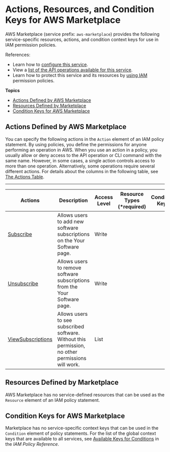 # Actions, Resources, and Condition Keys for AWS Marketplace<a name="list_awsmarketplace"></a>

AWS Marketplace \(service prefix: `aws-marketplace`\) provides the following service\-specific resources, actions, and condition context keys for use in IAM permission policies\.

References:
+ Learn how to [configure this service](https://docs.aws.amazon.com/marketplace/latest/controlling-access/)\.
+ View a [list of the API operations available for this service](https://docs.aws.amazon.com/marketplace/latest/controlling-access/)\.
+ Learn how to protect this service and its resources by [using IAM](https://docs.aws.amazon.com/marketplace/latest/controlling-access/ControllingAccessToAWSMarketplaceSubscriptions.html) permission policies\.

**Topics**
+ [Actions Defined by AWS Marketplace](#awsmarketplace-actions-as-permissions)
+ [Resources Defined by Marketplace](#awsmarketplace-resources-for-iam-policies)
+ [Condition Keys for AWS Marketplace](#awsmarketplace-policy-keys)

## Actions Defined by AWS Marketplace<a name="awsmarketplace-actions-as-permissions"></a>

You can specify the following actions in the `Action` element of an IAM policy statement\. By using policies, you define the permissions for anyone performing an operation in AWS\. When you use an action in a policy, you usually allow or deny access to the API operation or CLI command with the same name\. However, in some cases, a single action controls access to more than one operation\. Alternatively, some operations require several different actions\. For details about the columns in the following table, see [The Actions Table](reference_policies_actions-resources-contextkeys.md#actions_table)\.


****  

| Actions | Description | Access Level | Resource Types \(\*required\) | Condition Keys | Dependent Actions | 
| --- | --- | --- | --- | --- | --- | 
|   [ Subscribe ](https://docs.aws.amazon.com/marketplace/latest/controlling-access/ControllingAccessToAWSMarketplaceSubscriptions.html#SummaryOfAWSMarketplaceSubscriptionsPermissions)  | Allows users to add new software subscriptions on the Your Software page\. | Write |  |  |  | 
|   [ Unsubscribe ](https://docs.aws.amazon.com/marketplace/latest/controlling-access/ControllingAccessToAWSMarketplaceSubscriptions.html#SummaryOfAWSMarketplaceSubscriptionsPermissions)  | Allows users to remove software subscriptions from the Your Software page\. | Write |  |  |  | 
|   [ ViewSubscriptions ](https://docs.aws.amazon.com/marketplace/latest/controlling-access/ControllingAccessToAWSMarketplaceSubscriptions.html#SummaryOfAWSMarketplaceSubscriptionsPermissions)  | Allows users to see subscribed software\. Without this permission, no other permissions will work\. | List |  |  |  | 

## Resources Defined by Marketplace<a name="awsmarketplace-resources-for-iam-policies"></a>

AWS Marketplace has no service\-defined resources that can be used as the `Resource` element of an IAM policy statement\.

## Condition Keys for AWS Marketplace<a name="awsmarketplace-policy-keys"></a>

Marketplace has no service\-specific context keys that can be used in the `Condition` element of policy statements\. For the list of the global context keys that are available to all services, see [Available Keys for Conditions](reference_policies_condition-keys.html#AvailableKeys) in the *IAM Policy Reference*\.
